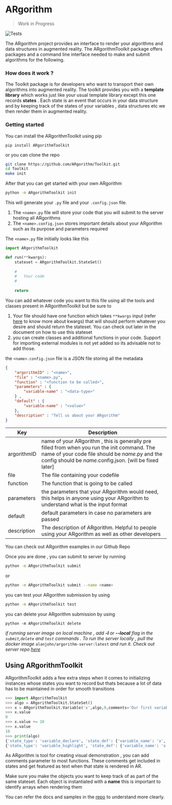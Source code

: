 # ARgorithm 

>  Work in Progress

![Tests](https://github.com/ARgorithm/Toolkit/workflows/Tests/badge.svg)

The ARgorithm project provides an interface to render your algorithms and data structures in augmented reality.
The ARgorithmToolkit package offers packages and a command line interface needed to make and submit algorithms for the following.

### How does it work ?

The Toolkit package is for developers who want to transport their own algorithms into augmented reality. The toolkit provides you with a **template library** which works just like your usual template library except this one records **states** . Each state is an event that occurs in your data structure and by keeping track of the states of your variables , data structures etc we then render them in augmented reality.

### Getting started 

 You can install the ARgorithmToolkit using pip 

```shell
pip install ARgorithmToolkit
```

or you can clone the repo

```bash
git clone https://github.com/ARgorithm/Toolkit.git 
cd Toolkit
make init
```



After that you can get started with your own ARgorithm

```bash
python -m ARgorithmToolkit init
```

This will generate your `.py` file and your `.config.json` file.

1.  The  `<name>.py` file will store your code that you will submit to the server hosting all ARgorithms
2.  The `<name>.config.json`  stores important details about your ARgorithm such as its purpose and parameters required

The `<name>.py` file initially looks like this

```python
import ARgorithmToolkit

def run(**kwargs):
    stateset = ARgorithmToolkit.StateSet()
	
    #
    #	Your code
	#
    
    return
```

You can add whatever code you want to this file using all the tools and classes present in ARgorithmToolkit but be sure to

1. Your file should have one function which takes `**kwargs` input (refer [here](https://book.pythontips.com/en/latest/args_and_kwargs.html) to know more about kwargs) that will should perform whatever you desire and should return the stateset. You can check out later in the document on how to use this stateset
2.  you can create classes and additional functions in your code. Support for importing external modules is not yet added so its advisable not to add those.

the `<name>.config.json` file is a JSON file storing all the metadata

```json
{
    "argorithmID" : "<name>",
    "file" : "<name>.py",
    "function" : "<function to be called>",
    "parameters" : {
        "variable-name" : "<data-type>"
    } , 
    "default" : {
        "variable-name" : "<value>"
    },
    "description" : "Tell us about your ARgorithm"
}
```

| Key         | Description                                                  |
| ----------- | ------------------------------------------------------------ |
| argorithmID | name of your ARgorithm , this is generally pre filled from when you run the init command. The name of your code file should be *name*.py and the config should be *name*.config.json. [will be fixed later] |
| file        | The file containing your codefile                            |
| function    | The function that is going to be called                      |
| parameters  | the parameters that your ARgorithm would need, this helps in anyone using your ARgorithm to understand what is the input format |
| default     | default parameters in case no parameters are passed          |
| description | The description of ARgorithm. Helpful to people using your ARgorithm as well as other developers |

You can check out ARgorithm examples in our Github Repo 

Once you are done , you can submit to server by running

```bash
python -m ARgorithmToolkit submit
```

or 

```bash
python -m ARgorithmToolkit submit --name <name>
```

you can test your ARgorithm submission by using

```bash
python -m ARgorithmToolkit test
```

you can delete your ARgorithm submission by using

```
python -m ARgorithmToolkit delete
```

*if running server image on local machine , add **-l** or **--local** flag in the `submit`,`delete` and `test` commands . To run the server locally , pull the docker image* `alanjohn/argorithm-server:latest` *and run it. Check out server repo [here](https://github.com/ARgorithm/Server)*

## Using ARgorithmToolkit

ARgorithmToolkit adds a few extra steps when it comes to initializing instances whose states you want to record but thats because a lot of data has to be maintained in order for smooth transitions

```python
>>> import ARgorithmToolkit
>>> algo = ARgorithmToolkit.StateSet()
>>> x = ARgorithmToolkit.Variable('x',algo,0,comments='Our first variable')
>>> x.value
0
>>> x.value += 10
>>> x.value
10
>>> print(algo)
{'state_type': 'variable_declare', 'state_def': {'variable_name': 'x', 'value': 0}, 'comments': 'Our first variable'}
{'state_type': 'variable_highlight', 'state_def': {'variable_name': 'x', 'value': 10}, 'comments': ''}
```

As ARgorithm is tool for creating visual demonstration , you can add comments parameter to most functions. These comments get included in states and get featured as text when that state is rendered in AR.

Make sure you make the objects you want to keep track of as part of the same stateset. Each object is instantiated with a **name** this is important to identify arrays when rendering them

You can refer the docs and samples in the [repo](https://github.com/ARgorithm/Toolkit) to understand more clearly.